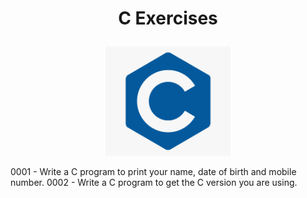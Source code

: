 # <p align="center"> C Exercises </p>

<p align="center">
<img src="https://github.com/colo1701/holodeck/blob/main/images/c_logo.png" width="200" alt="I should be an image... =( ">
</p>

0001 - Write a C program to print your name, date of birth and mobile number.
0002 - Write a C program to get the C version you are using.

